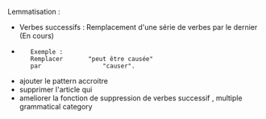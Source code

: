 Lemmatisation : 
   - Verbes successifs : Remplacement d'une série de verbes par le dernier (En cours)
   -        Exemple :
	   		Remplacer       "peut être causée"
            par                 "causer".

   - ajouter le pattern accroitre
   - supprimer l'article qui
   - ameliorer la fonction de suppression de verbes successif , multiple grammatical category